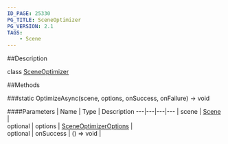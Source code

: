 ```yaml
---
ID_PAGE: 25330
PG_TITLE: SceneOptimizer
PG_VERSION: 2.1
TAGS:
    - Scene
---
```

##Description

class [SceneOptimizer](/classes/2.2/SceneOptimizer)



##Methods

###static OptimizeAsync(scene, options, onSuccess, onFailure) &rarr; void



####Parameters
 | Name | Type | Description
---|---|---|---
 | scene | [Scene](/classes/2.2/Scene) |  
optional | options | [SceneOptimizerOptions](/classes/2.2/SceneOptimizerOptions) |  
optional | onSuccess | () =&gt; void |  
